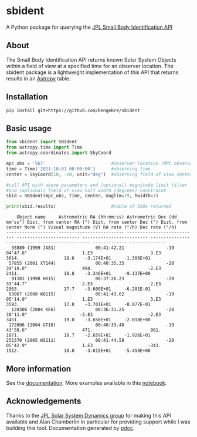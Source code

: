 # sbident
A Python package for querying the [JPL Small Body Identification API](https://ssd-api.jpl.nasa.gov/doc/sb_ident.html)

## About
The Small Body Identification API returns known Solar System Objects within a field of view at a specified time for an observer location.  The sbident package is a lightweight implementation of this API that returns results in an [Astropy](https://www.astropy.org/) table.

## Installation
```console
pip install git+https://github.com/bengebre/sbident
```

## Basic usage
```python
from sbident import SBIdent
from astropy.time import Time
from astropy.coordinates import SkyCoord

mpc_obs = '567'                         #observer location (MPC observatory code)
time = Time('2021-10-01 00:00:00')      #observing time
center = SkyCoord(10, -20, unit="deg")  #observing field of view center

#call API with above parameters and (optional) magnitude limit filter
#and (optional) field of view half width (degrees) constraint
sbid = SBIdent(mpc_obs, time, center, maglim=19, hwidth=1)

print(sbid.results)                     #table of SSOs returned
```
```
    Object name     Astrometric RA (hh:mm:ss) Astrometric Dec (dd mm'ss") Dist. from center RA (") Dist. from center Dec (") Dist. from center Norm (") Visual magnitude (V) RA rate ("/h) Dec rate ("/h)
------------------- ------------------------- --------------------------- ------------------------ ------------------------- -------------------------- -------------------- ------------- --------------
  35889 (1999 JA81)               00:41:42.21                -19 04'47.8"                     1.E3                      3.E3                      3614.                 18.6    -3.174E+01     -1.306E+01
 57855 (2001 XT144)               00:40:35.35                -20 39'18.8"                     498.                     -2.E3                      2411.                 18.8    -3.346E+01     -9.137E+00
  91101 (1998 HK15)               00:37:26.23                -20 33'44.7"                    -2.E3                     -2.E3                      2963.                 17.7    -3.600E+01     -6.281E-01
 93867 (2000 WQ115)               00:41:43.02                -19 05'14.9"                     1.E3                      3.E3                      3593.                 17.8    -3.701E+01     -8.077E-01
  120306 (2004 KE6)               00:36:31.25                -20 30'11.0"                    -3.E3                     -2.E3                      3451.                 19.0    -3.658E+01     -2.018E+00
 172806 (2004 GT10)               00:40:33.40                -19 43'58.6"                     471.                      961.                      1071.                 18.7    -2.659E+01     -1.926E+01
255370 (2005 WS111)               00:41:44.59                -20 05'42.9"                     1.E3                     -343.                      1512.                 18.8    -3.015E+01     -5.458E+00
```

## More information
See the [documentation](https://bengebre.github.io/sbident/).  More examples available in this [notebook](https://github.com/bengebre/sbident/blob/main/examples/sbident-examples.ipynb).

## Acknowledgements
Thanks to the [JPL Solar System Dynamics group](https://ssd.jpl.nasa.gov/) for making this API available and Alan Chamberlin in particular for providing support while I was building this tool.  Documentation generated by [pdoc](https://pdoc.dev/).
